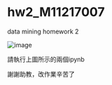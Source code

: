 # hw2_M11217007
data mining homework 2  
  
![image](https://github.com/m11217017/hw2_M11217007/assets/148415253/25beeb90-3a2d-490c-9496-e5f41d3d887d)  
  
請執行上圖所示的兩個ipynb  
  
謝謝助教，改作業辛苦了  
